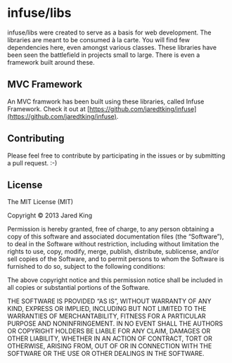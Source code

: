 infuse/libs
===========

infuse/libs were created to serve as a basis for web development. The libraries are meant to be consumed à la carte. You will find few dependencies here, even amongst various classes. These libraries have been seen the battlefield in projects small to large. There is even a framework built around these.

## MVC Framework

An MVC framwork has been built using these libraries, called Infuse Framework. Check it out at [https://github.com/jaredtking/infuse](https://github.com/jaredtking/infuse).

## Contributing

Please feel free to contribute by participating in the issues or by submitting a pull request. :-)

## License

The MIT License (MIT)

Copyright © 2013 Jared King

Permission is hereby granted, free of charge, to any person obtaining a copy of this software and associated documentation files (the “Software”), to deal in the Software without restriction, including without limitation the rights to use, copy, modify, merge, publish, distribute, sublicense, and/or sell copies of the Software, and to permit persons to whom the Software is furnished to do so, subject to the following conditions:

The above copyright notice and this permission notice shall be included in all copies or substantial portions of the Software.

THE SOFTWARE IS PROVIDED “AS IS”, WITHOUT WARRANTY OF ANY KIND, EXPRESS OR IMPLIED, INCLUDING BUT NOT LIMITED TO THE WARRANTIES OF MERCHANTABILITY, FITNESS FOR A PARTICULAR PURPOSE AND NONINFRINGEMENT. IN NO EVENT SHALL THE AUTHORS OR COPYRIGHT HOLDERS BE LIABLE FOR ANY CLAIM, DAMAGES OR OTHER LIABILITY, WHETHER IN AN ACTION OF CONTRACT, TORT OR OTHERWISE, ARISING FROM, OUT OF OR IN CONNECTION WITH THE SOFTWARE OR THE USE OR OTHER DEALINGS IN THE SOFTWARE.